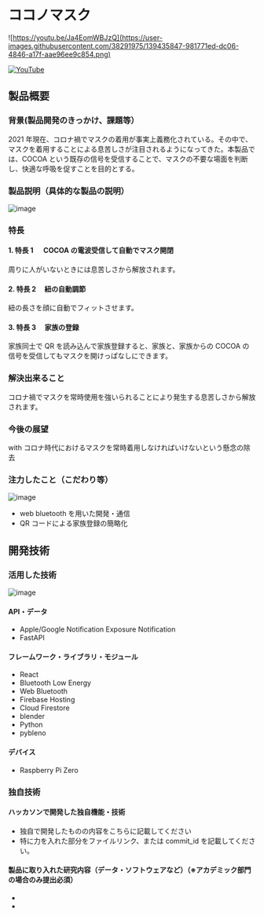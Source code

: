 # ココノマスク

![https://youtu.be/Ja4EomWBJzQ](https://user-images.githubusercontent.com/38291975/139435847-981771ed-dc06-4846-a17f-aae96ee9c854.png)

[![YouTube](http://img.youtube.com/vi/Ja4EomWBJzQ/0.jpg)](https://www.youtube.com/watch?v=Ja4EomWBJzQ)

## 製品概要

### 背景(製品開発のきっかけ、課題等）

2021 年現在、コロナ禍でマスクの着用が事実上義務化されている。その中で、マスクを着用することによる息苦しさが注目されるようになってきた。本製品では、COCOA という既存の信号を受信することで、マスクの不要な場面を判断し、快適な呼吸を促すことを目的とする。

### 製品説明（具体的な製品の説明）

![image](https://user-images.githubusercontent.com/38291975/139435877-484c4f48-e14e-4967-bc1a-b8cfeeac1472.png)

### 特長

#### 1. 特長 1 　 COCOA の電波受信して自動でマスク開閉

周りに人がいないときには息苦しさから解放されます。

#### 2. 特長 2 　紐の自動調節

紐の長さを顔に自動でフィットさせます。

#### 3. 特長 3 　家族の登録

家族同士で QR を読み込んで家族登録すると、家族と、家族からの COCOA の信号を受信してもマスクを開けっぱなしにできます。

### 解決出来ること

コロナ禍でマスクを常時使用を強いられることにより発生する息苦しさから解放されます。

### 今後の展望

with コロナ時代におけるマスクを常時着用しなければいけないという懸念の除去

### 注力したこと（こだわり等）

![image](https://user-images.githubusercontent.com/38291975/139519023-d2810b2a-2e6b-4664-95c6-3403b6b7e0ce.png)

- web bluetooth を用いた開発・通信
- QR コードによる家族登録の簡略化

## 開発技術

### 活用した技術

![image](https://user-images.githubusercontent.com/38291975/139519420-880ae7ab-b3e4-44b0-85f8-c834613d6aa4.png)

#### API・データ

- Apple/Google Notification Exposure Notification
- FastAPI

#### フレームワーク・ライブラリ・モジュール

- React
- Bluetooth Low Energy
- Web Bluetooth
- Firebase Hosting
- Cloud Firestore
- blender
- Python
- pybleno

#### デバイス

- Raspberry Pi Zero

### 独自技術

#### ハッカソンで開発した独自機能・技術

- 独自で開発したものの内容をこちらに記載してください
- 特に力を入れた部分をファイルリンク、または commit_id を記載してください。

#### 製品に取り入れた研究内容（データ・ソフトウェアなど）（※アカデミック部門の場合のみ提出必須）

-
-
